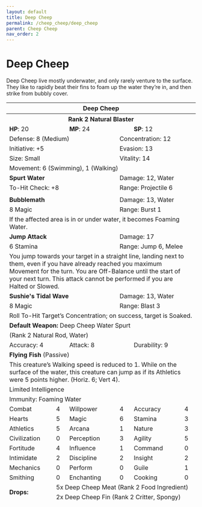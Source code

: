```yaml
---
layout: default
title: Deep Cheep
permalink: /cheep_cheep/deep_cheep
parent: Cheep Cheep
nav_order: 2
---
```


# Deep Cheep

Deep Cheep live mostly underwater, and only rarely venture to the surface. They like to rapidly beat their fins to foam up the water they’re in, and then strike from bubbly cover.

<table class="creature-table">
  <thead>
    <tr>
      <th colspan="6" class="fs-6 text-grey-lt-000 creature-title-bg">Deep Cheep</th>
    </tr>
    <tr>
      <th colspan="6" class="fs-5 text-grey-lt-000 creature-title-bg">Rank 2 Natural Blaster</th>
    </tr>
    <tr>
      <td class="text-grey-dk-300 creature-content-bg-dark" colspan="2">
        <strong>HP</strong>: 20
      </td>
      <td class="text-grey-dk-300 creature-content-bg-dark" colspan="2">
        <strong>MP</strong>: 24
      </td>
      <td class="text-grey-dk-300 creature-content-bg-dark" colspan="2">
        <strong>SP</strong>: 12
      </td>
    </tr>
    <tr>
      <td class="text-grey-dk-300 creature-content-bg-light" colspan="3">Defense: 8 (Medium)</td>
      <td class="text-grey-dk-300 creature-content-bg-light" colspan="3">Concentration: 12</td>
    </tr>
    <tr>
      <td class="text-grey-dk-300 creature-content-bg-light" colspan="3">Initiative: +5</td>
      <td class="text-grey-dk-300 creature-content-bg-light" colspan="3">Evasion: 13</td>
    </tr>
    <tr>
      <td class="text-grey-dk-300 creature-content-bg-light" colspan="3">Size: Small</td>
      <td class="text-grey-dk-300 creature-content-bg-light" colspan="3">Vitality: 14</td>
    </tr>
    <tr>
      <td class="text-grey-dk-300 creature-content-bg-light" colspan="6">Movement: 6 (Swimming), 1 (Walking)</td>
    </tr>
    <tr>
      <td class="text-grey-dk-300 creature-content-bg-dark" colspan="3">
        <strong>Spurt Water</strong>
      </td>
      <td class="text-grey-dk-300 creature-content-bg-dark" colspan="3">Damage: 12, Water</td>
    </tr>
    <tr>
      <td class="text-grey-dk-300 creature-content-bg-dark" colspan="3">To-Hit Check: +8</td>
      <td class="text-grey-dk-300 creature-content-bg-dark" colspan="3">Range: Projectile 6</td>
    </tr>
    <tr>
      <td class="text-grey-dk-300 creature-content-bg-dark fs-2" colspan="6"></td>
    </tr>
    <tr>
      <td class="text-grey-dk-300 creature-content-bg-light" colspan="3">
        <strong>Bubblemath</strong>
      </td>
      <td class="text-grey-dk-300 creature-content-bg-light" colspan="3">Damage: 13, Water</td>
    </tr>
    <tr class="text-grey-dk-300 creature-content-bg-light">
      <td class="text-grey-dk-300 creature-content-bg-light" colspan="3">8 Magic</td>
      <td class="text-grey-dk-300 creature-content-bg-light" colspan="3">Range: Burst 1</td>
    </tr>
    <tr>
      <td class="text-grey-dk-300 creature-content-bg-light fs-2" colspan="6">If the affected area is in or under water, it becomes Foaming Water.</td>
    </tr>
    <tr>
      <td class="text-grey-dk-300 creature-content-bg-light" colspan="3">
        <strong>Jump Attack</strong>
      </td>
      <td class="text-grey-dk-300 creature-content-bg-light" colspan="3">Damage: 17</td>
    </tr>
    <tr class="text-grey-dk-300 creature-content-bg-light">
      <td class="text-grey-dk-300 creature-content-bg-light" colspan="3">6 Stamina</td>
      <td class="text-grey-dk-300 creature-content-bg-light" colspan="3">Range: Jump 6, Melee</td>
    </tr>
    <tr>
      <td class="text-grey-dk-300 creature-content-bg-light fs-2" colspan="6">You jump towards your target in a straight line, landing next to them, even if you have already reached you maximum Movement for the turn. You are Off-Balance until the start of your next turn. This attack cannot be performed if you are Halted or Slowed.</td>
    </tr>
    <tr>
      <td class="text-grey-dk-300 creature-content-bg-light" colspan="3">
        <strong>Sushie's Tidal Wave</strong>
      </td>
      <td class="text-grey-dk-300 creature-content-bg-light" colspan="3">Damage: 13, Water</td>
    </tr>
    <tr class="text-grey-dk-300 creature-content-bg-light">
      <td class="text-grey-dk-300 creature-content-bg-light" colspan="3">8 Magic</td>
      <td class="text-grey-dk-300 creature-content-bg-light" colspan="3">Range: Blast 3</td>
    </tr>
    <tr>
      <td class="text-grey-dk-300 creature-content-bg-light fs-2" colspan="6">Roll To-Hit Target’s Concentration; on success, target is Soaked.</td>
    </tr>
    <tr>
      <td class="text-grey-dk-300 creature-content-bg-dark" colspan="6">
        <strong>Default Weapon: </strong>Deep Cheep Water Spurt
      </td>
    </tr>
    <tr>
      <td class="text-grey-dk-300 creature-content-bg-dark" colspan="6">(Rank 2 Natural Rod, Water)</td>
    </tr>
    <tr>
      <td class="text-grey-dk-300 creature-content-bg-dark" colspan="2">Accuracy: 4</td>
      <td class="text-grey-dk-300 creature-content-bg-dark" colspan="2">Attack: 8</td>
      <td class="text-grey-dk-300 creature-content-bg-dark" colspan="2">Durability: 9</td>
    </tr>
    <tr>
      <td class="text-grey-dk-300 creature-content-bg-light" colspan="6">
        <strong>Flying Fish</strong> (Passive)
      </td>
    </tr>
    <tr>
      <td class="text-grey-dk-300 creature-content-bg-light fs-2" colspan="6">This creature’s Walking speed is reduced to 1. While on the surface of the water, this creature can jump as if its Athletics were 5 points higher. (Horiz. 6; Vert 4).</td>
    </tr>
    <tr>
      <td class="text-grey-dk-300 creature-content-bg-dark fs-4" colspan="6">Limited Intelligence</td>
    </tr>
    <tr>
      <td class="text-grey-dk-300 creature-content-bg-dark fs-4" colspan="6">Immunity: Foaming Water</td>
    </tr>
    <tr>
      <td class="text-grey-dk-300 creature-content-bg-dark fs-2">Combat</td>
      <td class="text-grey-dk-300 creature-content-bg-dark fs-2">4</td>
      <td class="text-grey-dk-300 creature-content-bg-dark fs-2">Willpower</td>
      <td class="text-grey-dk-300 creature-content-bg-dark fs-2">4</td>
      <td class="text-grey-dk-300 creature-content-bg-dark fs-2">Accuracy</td>
      <td class="text-grey-dk-300 creature-content-bg-dark fs-2">4</td>
    </tr>
    <tr class="text-grey-dk-300 creature-content-bg-dark fs-2">
      <td class="text-grey-dk-300 creature-content-bg-dark fs-2">Hearts</td>
      <td class="text-grey-dk-300 creature-content-bg-dark fs-2">5</td>
      <td class="text-grey-dk-300 creature-content-bg-dark fs-2">Magic</td>
      <td class="text-grey-dk-300 creature-content-bg-dark fs-2">6</td>
      <td class="text-grey-dk-300 creature-content-bg-dark fs-2">Stamina</td>
      <td class="text-grey-dk-300 creature-content-bg-dark fs-2">3</td>
    </tr>
    <tr class="text-grey-dk-300 creature-content-bg-dark fs-2">
      <td class="text-grey-dk-300 creature-content-bg-dark fs-2">Athletics</td>
      <td class="text-grey-dk-300 creature-content-bg-dark fs-2">5</td>
      <td class="text-grey-dk-300 creature-content-bg-dark fs-2">Arcana</td>
      <td class="text-grey-dk-300 creature-content-bg-dark fs-2">1</td>
      <td class="text-grey-dk-300 creature-content-bg-dark fs-2">Nature</td>
      <td class="text-grey-dk-300 creature-content-bg-dark fs-2">3</td>
    </tr>
    <tr class="text-grey-dk-300 creature-content-bg-dark fs-2">
      <td class="text-grey-dk-300 creature-content-bg-dark fs-2">Civilization</td>
      <td class="text-grey-dk-300 creature-content-bg-dark fs-2">0</td>
      <td class="text-grey-dk-300 creature-content-bg-dark fs-2">Perception</td>
      <td class="text-grey-dk-300 creature-content-bg-dark fs-2">3</td>
      <td class="text-grey-dk-300 creature-content-bg-dark fs-2">Agility</td>
      <td class="text-grey-dk-300 creature-content-bg-dark fs-2">5</td>
    </tr>
    <tr class="text-grey-dk-300 creature-content-bg-dark fs-2">
      <td class="text-grey-dk-300 creature-content-bg-dark fs-2">Fortitude</td>
      <td class="text-grey-dk-300 creature-content-bg-dark fs-2">4</td>
      <td class="text-grey-dk-300 creature-content-bg-dark fs-2">Influence</td>
      <td class="text-grey-dk-300 creature-content-bg-dark fs-2">1</td>
      <td class="text-grey-dk-300 creature-content-bg-dark fs-2">Command</td>
      <td class="text-grey-dk-300 creature-content-bg-dark fs-2">0</td>
    </tr>
    <tr class="text-grey-dk-300 creature-content-bg-dark fs-2">
      <td class="text-grey-dk-300 creature-content-bg-dark fs-2">Intimidate</td>
      <td class="text-grey-dk-300 creature-content-bg-dark fs-2">2</td>
      <td class="text-grey-dk-300 creature-content-bg-dark fs-2">Discipline</td>
      <td class="text-grey-dk-300 creature-content-bg-dark fs-2">2</td>
      <td class="text-grey-dk-300 creature-content-bg-dark fs-2">Insight</td>
      <td class="text-grey-dk-300 creature-content-bg-dark fs-2">2</td>
    </tr>
    <tr class="text-grey-dk-300 creature-content-bg-dark fs-2">
      <td class="text-grey-dk-300 creature-content-bg-dark fs-2">Mechanics</td>
      <td class="text-grey-dk-300 creature-content-bg-dark fs-2">0</td>
      <td class="text-grey-dk-300 creature-content-bg-dark fs-2">Perform</td>
      <td class="text-grey-dk-300 creature-content-bg-dark fs-2">0</td>
      <td class="text-grey-dk-300 creature-content-bg-dark fs-2">Guile</td>
      <td class="text-grey-dk-300 creature-content-bg-dark fs-2">1</td>
    </tr>
    <tr class="text-grey-dk-300 creature-content-bg-dark fs-2">
      <td class="text-grey-dk-300 creature-content-bg-dark fs-2">Smithing</td>
      <td class="text-grey-dk-300 creature-content-bg-dark fs-2">0</td>
      <td class="text-grey-dk-300 creature-content-bg-dark fs-2">Enchanting</td>
      <td class="text-grey-dk-300 creature-content-bg-dark fs-2">0</td>
      <td class="text-grey-dk-300 creature-content-bg-dark fs-2">Cooking</td>
      <td class="text-grey-dk-300 creature-content-bg-dark fs-2">0</td>
    </tr>
    <tr>
      <td class="text-grey-dk-300 creature-content-bg-light" rowspan="2">
        <strong>Drops:</strong>
      </td>
      <td class="text-grey-dk-300 creature-content-bg-light" colspan="5">5x Deep Cheep Meat (Rank 2 Food Ingredient)</td>
    </tr>
    <tr>
      <td class="text-grey-dk-300 creature-content-bg-light" colspan="5">2x Deep Cheep Fin (Rank 2 Critter, Spongy)</td>
    </tr>
  </thead>
</table>
